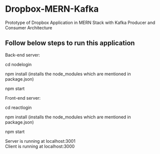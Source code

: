 # Dropbox-MERN-Kafka
Prototype of Dropbox Application in MERN Stack with Kafka Producer and Consumer Architecture
## Follow below steps to run this application

Back-end server:

cd nodelogin

npm install (installs the node_modules which are mentioned in package.json)

npm start

Front-end server:

cd reactlogin

npm install (installs the node_modules which are mentioned in package.json)

npm start

Server is running at localhost:3001<br> 
Client is running at localhost:3000

